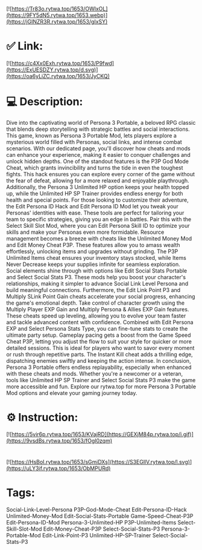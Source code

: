 [![https://Tr83o.rytwa.top/1653/OWlxOL](https://9FY5dN5.rytwa.top/1653.webp)](https://jGINZR3R.rytwa.top/1653/gIxSY)
# ✅ Link:
[![https://c4Xx0Exh.rytwa.top/1653/P9fwd](https://ExUESDZY.rytwa.top/d.svg)](https://oa6yLiZC.rytwa.top/1653/JyCKQ)
# 💻 Description:
Dive into the captivating world of Persona 3 Portable, a beloved RPG classic that blends deep storytelling with strategic battles and social interactions. This game, known as Persona 3 Portable Mod, lets players explore a mysterious world filled with Personas, social links, and intense combat scenarios. With our dedicated page, you'll discover how cheats and mods can enhance your experience, making it easier to conquer challenges and unlock hidden depths.
One of the standout features is the P3P God Mode Cheat, which grants invincibility and turns the tide in even the toughest fights. This hack ensures you can explore every corner of the game without the fear of defeat, allowing for a more relaxed and enjoyable playthrough. Additionally, the Persona 3 Unlimited HP option keeps your health topped up, while the Unlimited HP SP Trainer provides endless energy for both health and special points.
For those looking to customize their adventure, the Edit Persona ID Hack and Edit Persona ID Mod let you tweak your Personas' identities with ease. These tools are perfect for tailoring your team to specific strategies, giving you an edge in battles. Pair this with the Select Skill Slot Mod, where you can Edit Persona Skill ID to optimize your skills and make your Personas even more formidable.
Resource management becomes a breeze with cheats like the Unlimited Money Mod and Edit Money Cheat P3P. These features allow you to amass wealth effortlessly, unlocking items and upgrades without grinding. The P3P Unlimited Items cheat ensures your inventory stays stocked, while Items Never Decrease keeps your supplies infinite for seamless exploration.
Social elements shine through with options like Edit Social Stats Portable and Select Social Stats P3. These mods help you boost your character's relationships, making it simpler to advance Social Link Level Persona and build meaningful connections. Furthermore, the Edit Link Point P3 and Multiply SLink Point Gain cheats accelerate your social progress, enhancing the game's emotional depth.
Take control of character growth using the Multiply Player EXP Gain and Multiply Persona & Allies EXP Gain features. These cheats speed up leveling, allowing you to evolve your team faster and tackle advanced content with confidence. Combined with Edit Persona EXP and Select Persona Stats Type, you can fine-tune stats to create the ultimate party setup.
Gameplay pacing gets a boost from the Game Speed Cheat P3P, letting you adjust the flow to suit your style for quicker or more detailed sessions. This is ideal for players who want to savor every moment or rush through repetitive parts. The Instant Kill cheat adds a thrilling edge, dispatching enemies swiftly and keeping the action intense.
In conclusion, Persona 3 Portable offers endless replayability, especially when enhanced with these cheats and mods. Whether you're a newcomer or a veteran, tools like Unlimited HP SP Trainer and Select Social Stats P3 make the game more accessible and fun. Explore our rytwa.top for more Persona 3 Portable Mod options and elevate your gaming journey today.

# ⚙️ Instruction:
[![https://5vir6p.rytwa.top/1653/KVajRD](https://GEXjM84p.rytwa.top/i.gif)](https://9vsdBs.rytwa.top/1653/fOgI0zqm)
#
[![https://HsBoI.rytwa.top/1653/sGmiDXs](https://S3EGllV.rytwa.top/l.svg)](https://uLY3if.rytwa.top/1653/ObMPURd)
# Tags:
Social-Link-Level-Persona P3P-God-Mode-Cheat Edit-Persona-ID-Hack Unlimited-Money-Mod Edit-Social-Stats-Portable Game-Speed-Cheat-P3P Edit-Persona-ID-Mod Persona-3-Unlimited-HP P3P-Unlimited-Items Select-Skill-Slot-Mod Edit-Money-Cheat-P3P Select-Social-Stats-P3 Persona-3-Portable-Mod Edit-Link-Point-P3 Unlimited-HP-SP-Trainer Select-Social-Stats-P3





